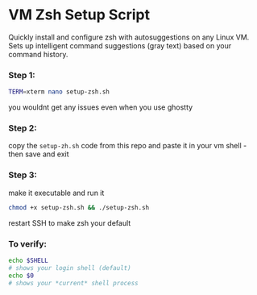 # VM Zsh Setup Script

Quickly install and configure zsh with autosuggestions on any Linux VM. Sets up intelligent command suggestions (gray text) based on your command history.

### Step 1:

```bash
TERM=xterm nano setup-zsh.sh
```

you wouldnt get any issues even when you use ghostty

### Step 2:

copy the `setup-zh.sh` code from this repo and paste it in your vm shell - then save and exit 

### Step 3:

make it executable and run it

```bash
chmod +x setup-zsh.sh && ./setup-zsh.sh
```

restart SSH to make zsh your default

### To verify:

```bash
echo $SHELL
# shows your login shell (default)
echo $0
# shows your *current* shell process
```
